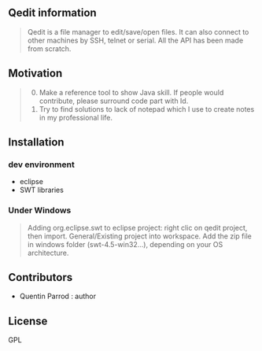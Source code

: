 ## Qedit information
> Qedit is a file manager to edit/save/open files. It can also connect to other machines by SSH, telnet or serial. All the API has been made from scratch.

## Motivation
> 0. Make a reference tool to show Java skill. If people would contribute, please surround code part with Id.
> 0. Try to find solutions to lack of notepad which I use to create notes in my professional life.

## Installation

### dev environment
* eclipse
* SWT libraries

### Under Windows
> Adding org.eclipse.swt to eclipse project: right clic on qedit project, then import. General/Existing project into workspace.
Add the zip file in windows folder (swt-4.5-win32...), depending on your OS architecture.

## Contributors
* Quentin Parrod : author

## License
GPL
